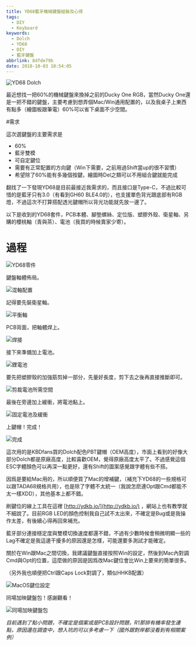 ```yaml
---
title: YD68藍牙機械鍵盤組裝及心得
tags:
  - DIY
  - Keyboard
keywords:
  - Dolch
  - YD68
  - DIY
  - 藍牙鍵盤
abbrlink: 8dfde79b
date: 2018-10-03 10:54:05
---
```


![YD68 Dolch](https://res.cloudinary.com/driftkingtw/image/upload/f_auto/v1538407629/blog/2018/10/YD68-%E8%97%8D%E7%89%99%E6%A9%9F%E6%A2%B0%E9%8D%B5%E7%9B%A4%E7%B5%84%E8%A3%9D-%E5%BF%83%E5%BE%97/P_20180929_234714_vHDR_Auto.jpg)


最近想找一把60%的機械鍵盤來換掉之前的Ducky One RGB，當然Ducky One還是一把不錯的鍵盤，主要考慮到想弄個Mac/Win通用配置的，以及我桌子上東西有點多（繪圖板跟筆電）60%可以省下桌面不少空間。<!--more-->

#需求

這次選鍵盤的主要需求是

* 60%
* 藍牙雙模
* 可自定鍵位
* 需要有正常配置的方向鍵（Win下需要，之前用過Shift當up的很不習慣）
*  希望除了60%能有多幾個按鍵，繪圖時Del之類可以不用組合鍵就能完成

翻找了一下發現YD68是目前最接近我需求的，而且接口是Type-C，不過比較可惜的是藍牙只有3.0（有看到GH60 BLE4.0的），也支援單色背光跟底部有RGB燈，不過這次不打算搭配透光鍵帽所以背光功能就先放一邊了。

以下是收到的YD68套件，PCB本體、腳墊螺絲、定位版、塑膠外殼、衛星軸、另購的櫻桃軸（青與茶）、電池（我買的時候賣家少寄）。

# 過程

![YD68零件](https://res.cloudinary.com/driftkingtw/image/upload/f_auto/v1538407627/blog/2018/10/YD68-%E8%97%8D%E7%89%99%E6%A9%9F%E6%A2%B0%E9%8D%B5%E7%9B%A4%E7%B5%84%E8%A3%9D-%E5%BF%83%E5%BE%97/P_20180929_195145_vHDR_On.jpg)

鍵盤軸體佈局。

![混軸配置](https://res.cloudinary.com/driftkingtw/image/upload/f_auto/v1538407624/blog/2018/10/YD68-%E8%97%8D%E7%89%99%E6%A9%9F%E6%A2%B0%E9%8D%B5%E7%9B%A4%E7%B5%84%E8%A3%9D-%E5%BF%83%E5%BE%97/P_20180929_212316_vHDR_Auto.jpg)

記得要先裝衛星軸。

![平衡軸](https://res.cloudinary.com/driftkingtw/image/upload/f_auto/v1538407634/blog/2018/10/YD68-%E8%97%8D%E7%89%99%E6%A9%9F%E6%A2%B0%E9%8D%B5%E7%9B%A4%E7%B5%84%E8%A3%9D-%E5%BF%83%E5%BE%97/P_20180929_224326_vHDR_Auto.jpg)

PCB背面，把軸體焊上。

![焊接](https://res.cloudinary.com/driftkingtw/image/upload/f_auto/v1538407623/blog/2018/10/YD68-%E8%97%8D%E7%89%99%E6%A9%9F%E6%A2%B0%E9%8D%B5%E7%9B%A4%E7%B5%84%E8%A3%9D-%E5%BF%83%E5%BE%97/P_20180929_220021_vHDR_Auto.jpg)

接下來準備加上電池。

![鋰電池](https://res.cloudinary.com/driftkingtw/image/upload/f_auto/v1538543857/blog/2018/10/YD68-%E8%97%8D%E7%89%99%E6%A9%9F%E6%A2%B0%E9%8D%B5%E7%9B%A4%E7%B5%84%E8%A3%9D-%E5%BF%83%E5%BE%97/P_20181003_124601_vHDR_Auto.jpg)

要先把塑膠殼的加強筋剪掉一部分，先量好長度，剪下去之後再直接推斷即可。

![剪裁電池所需空間](https://res.cloudinary.com/driftkingtw/image/upload/f_auto/v1538543856/blog/2018/10/YD68-%E8%97%8D%E7%89%99%E6%A9%9F%E6%A2%B0%E9%8D%B5%E7%9B%A4%E7%B5%84%E8%A3%9D-%E5%BF%83%E5%BE%97/P_20181003_124824_vHDR_Auto.jpg)

最後在旁邊加上緩衝，將電池黏上。

![固定電池及緩衝](https://res.cloudinary.com/driftkingtw/image/upload/f_auto/v1538543857/blog/2018/10/YD68-%E8%97%8D%E7%89%99%E6%A9%9F%E6%A2%B0%E9%8D%B5%E7%9B%A4%E7%B5%84%E8%A3%9D-%E5%BF%83%E5%BE%97/P_20181003_125641_vHDR_Auto.jpg)

上鍵帽！完成！

![完成](https://res.cloudinary.com/driftkingtw/image/upload/f_auto/v1538407629/blog/2018/10/YD68-%E8%97%8D%E7%89%99%E6%A9%9F%E6%A2%B0%E9%8D%B5%E7%9B%A4%E7%B5%84%E8%A3%9D-%E5%BF%83%E5%BE%97/P_20180929_234714_vHDR_Auto.jpg)

這次用的是KBDfans買的Dolch配色PBT鍵帽（OEM高度），市面上看到的好像大部分Dolch都是原廠高度，比較喜歡OEM，覺得原廠高度太平了。不過感覺這個ESC字體顏色可以再深一點更好，還有Shift的圖案感覺跟字體有些不搭。

因爲是要給Mac用的，所以順便買了Mac的增補鍵，（補充下YD68的一些規格可以跟TADA68規格共用），也是除了字體不太統一（我說怎麽連Opt跟Cmd都能不太一樣XDD），其他基本上都不錯。

刷鍵位的線上工具在這裡 [http://ydkb.io/](http://ydkb.io/) ，網站上也有教學就不細說了。目前RGB LED的顏色控制我自己試不太出來，不確定是Bug或是我操作太差，有後續心得再回來補充。

藍牙部分連接穩定度與雙模切換速度都還不錯，不過有少數時候會稍微明顯一些的Lag不確定是我這邊干擾多的原因還是怎樣，可能還要多測試才能確定。

關於在Win跟Mac之間切換，我建議鍵盤直接按照Win的設定，然後到Mac內對調Cmd與Opt的位置，這麼做的原因是因爲改Mac鍵位會比Win上要來的簡單很多。

（另外我也順便把Ctrl跟Caps Lock對調了，類似HHKB配置）

![MacOS鍵位設定](https://res.cloudinary.com/driftkingtw/image/upload/f_auto/v1538485581/blog/2018/10/YD68-%E8%97%8D%E7%89%99%E6%A9%9F%E6%A2%B0%E9%8D%B5%E7%9B%A4%E7%B5%84%E8%A3%9D-%E5%BF%83%E5%BE%97/Screen_Shot_2018-10-02_at_9.04.23_PM.png)

同場加映鍵盤包！感謝觀看！

![同場加映鍵盤包](https://res.cloudinary.com/driftkingtw/image/upload/f_auto/v1538407632/blog/2018/10/YD68-%E8%97%8D%E7%89%99%E6%A9%9F%E6%A2%B0%E9%8D%B5%E7%9B%A4%E7%B5%84%E8%A3%9D-%E5%BF%83%E5%BE%97/P_20180930_001809_vHDR_Auto.jpg)

*目前遇到了點小問題，不確定是個案或是PCB設計問題，R1那排有機率發生連點，原因還在調查中，想入坑的可以多考慮一下（國外跟對岸都沒看到有相關案例）*